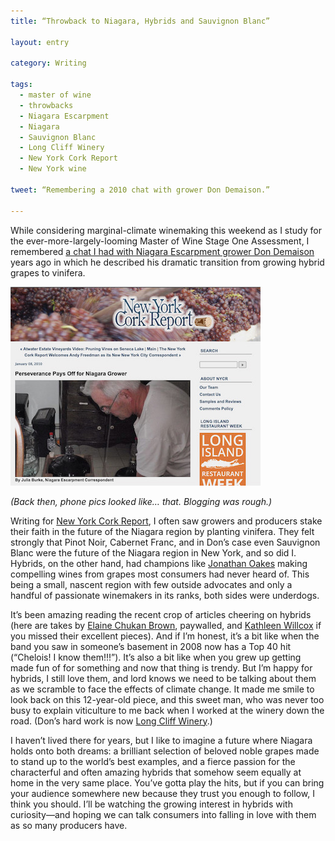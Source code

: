 ```yaml
---
title: “Throwback to Niagara, Hybrids and Sauvignon Blanc”

layout: entry

category: Writing

tags:
  - master of wine
  - throwbacks
  - Niagara Escarpment
  - Niagara
  - Sauvignon Blanc
  - Long Cliff Winery
  - New York Cork Report
  - New York wine

tweet: “Remembering a 2010 chat with grower Don Demaison.”

---
```

While considering marginal-climate winemaking this weekend as I study for the ever-more-largely-looming Master of Wine Stage One Assessment, I remembered [a chat I had with Niagara Escarpment grower Don Demaison](https://lennthompson.typepad.com/lenndevours/2010/01/perseverance-pays-off-for-niagara-grower.html) years ago in which he described his dramatic transition from growing hybrid grapes to vinifera. 

![dondm](/photos/dondm.jpg "Don")

_(Back then, phone pics looked like… that. Blogging was rough.)_

Writing for [New York Cork Report](https://newyorkcorkreport.com/), I often saw growers and producers stake their faith in the future of the Niagara region by planting vinifera. They felt strongly that Pinot Noir, Cabernet Franc, and in Don’s case even Sauvignon Blanc were the future of the Niagara region in New York, and so did I. Hybrids, on the other hand, had champions like [Jonathan Oakes](https://www.buffalospree.com/features/burkes-top-ten-new-york-and-southern-ontario-wines/article_ff60796a-b934-534c-ab18-5a932032dd13.html) making compelling wines from grapes most consumers had never heard of. This being a small, nascent region with few outside advocates and only a handful of passionate winemakers in its ranks, both sides were underdogs. 

It’s been amazing reading the recent crop of articles cheering on hybrids (here are takes by [Elaine Chukan Brown](https://www.jancisrobinson.com/articles/hybrids-gain-traction), paywalled, and [Kathleen Willcox](https://www.wine-searcher.com/m/2022/05/hybrid-wine-finds-its-format) if you missed their excellent pieces). And if I’m honest, it’s a bit like when the band you saw in someone’s basement in 2008 now has a Top 40 hit (“Chelois! I know them!!!”). It’s also a bit like when you grew up getting made fun of for something and now that thing is trendy. But I’m happy for hybrids, I still love them, and lord knows we need to be talking about them as we scramble to face the effects of climate change. It made me smile to look back on this 12-year-old piece, and this sweet man, who was never too busy to explain viticulture to me back when I worked at the winery down the road. (Don’s hard work is now [Long Cliff Winery](https://longcliffwinery.com/).)

I haven’t lived there for years, but I like to imagine a future where Niagara holds onto both dreams: a brilliant selection of beloved noble grapes made to stand up to the world’s best examples, and a fierce passion for the characterful and often amazing hybrids that somehow seem equally at home in the very same place. You’ve gotta play the hits, but if you can bring your audience somewhere new because they trust you enough to follow, I think you should. I’ll be watching the growing interest in hybrids with curiosity—and hoping we can talk consumers into falling in love with them as so many producers have.
